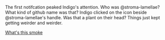 The first notifcation peaked Indigo's attention. Who was @stroma-lamellae? What
kind of github name was that?
Indigo clicked on the icon beside @stroma-lamellae's handle. Was that a plant
on their head?
Things just kept getting weirder and weirder.

[What's this smoke](the-volcano-ending.md)
